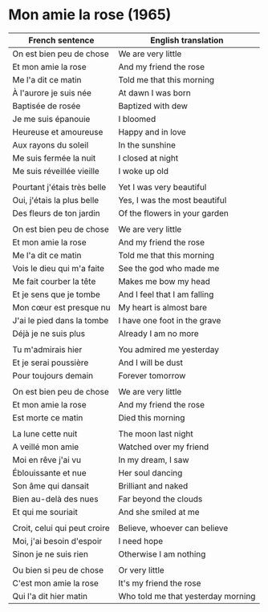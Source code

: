 
# Mon amie la rose (1965)

| French sentence              | English translation                |
| ---------------------------- | ---------------------------------- |
| On est bien peu de chose     | We are very little                 |
| Et mon amie la rose          | And my friend the rose             |
| Me l'a dit ce matin          | Told me that this morning          |
| À l'aurore je suis née       | At dawn I was born                 |
| Baptisée de rosée            | Baptized with dew                  |
| Je me suis épanouie          | I bloomed                          |
| Heureuse et amoureuse        | Happy and in love                  |
| Aux rayons du soleil         | In the sunshine                    |
| Me suis fermée la nuit       | I closed at night                  |
| Me suis réveillée vieille    | I woke up old                      |
|                              |                                    |
| Pourtant j'étais très belle  | Yet I was very beautiful           |
| Oui, j'étais la plus belle   | Yes, I was the most beautiful      |
| Des fleurs de ton jardin     | Of the flowers in your garden      |
|                              |                                    |
| On est bien peu de chose     | We are very little                 |
| Et mon amie la rose          | And my friend the rose             |
| Me l'a dit ce matin          | Told me that this morning          |
| Vois le dieu qui m'a faite   | See the god who made me            |
| Me fait courber la tête      | Makes me bow my head               |
| Et je sens que je tombe      | And I feel that I am falling       |
| Mon cœur est presque nu      | My heart is almost bare            |
| J'ai le pied dans la tombe   | I have one foot in the grave       |
| Déjà je ne suis plus         | Already I am no more               |
|                              |                                    |
| Tu m'admirais hier           | You admired me yesterday           |
| Et je serai poussière        | And I will be dust                 |
| Pour toujours demain         | Forever tomorrow                   |
|                              |                                    |
| On est bien peu de chose     | We are very little                 |
| Et mon amie la rose          | And my friend the rose             |
| Est morte ce matin           | Died this morning                  |
|                              |                                    |
| La lune cette nuit           | The moon last night                |
| A veillé mon amie            | Watched over my friend             |
| Moi en rêve j'ai vu          | In my dream, I saw                 |
| Éblouissante et nue          | Her soul dancing                   |
| Son âme qui dansait          | Brilliant and naked                |
| Bien au-delà des nues        | Far beyond the clouds              |
| Et qui me souriait           | And she smiled at me               |
|                              |                                    |
| Croit, celui qui peut croire | Believe, whoever can believe       |
| Moi, j'ai besoin d'espoir    | I need hope                        |
| Sinon je ne suis rien        | Otherwise I am nothing             |
|                              |                                    |
| Ou bien si peu de chose      | Or very little                     |
| C'est mon amie la rose       | It's my friend the rose            |
| Qui l'a dit hier matin       | Who told me that yesterday morning |